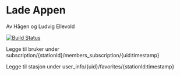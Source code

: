 # Lade Appen
Av Hågen og Ludvig Ellevold

[![Build Status](https://travis-ci.com/ljellevo/lade-appen.svg?token=4vRybCsr2qhs6ApMwxt1&branch=master)](https://travis-ci.com/ljellevo/lade-appen)


Legge til bruker under subscription/{stationId}/members_subscription/{uid:timestamp}

Legge til stasjon under user_info/{uid}/favorites/{stationId:timestamp}